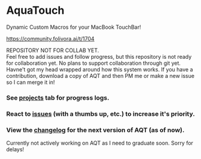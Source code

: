 # AquaTouch
Dynamic Custom Macros for your MacBook TouchBar!

https://community.folivora.ai/t/1704

REPOSITORY NOT FOR COLLAB YET. <br>
Feel free to add issues and follow progress, but this repository is not ready for collaboration yet.
No plans to support collaboration through git yet. Havne't got my head wrapped around how this system works. If you have a contribution, download a copy of AQT and then PM me or make a new issue so I can merge it in!

### See [projects](https://github.com/yuuiko/AquaTouch/projects/1) tab for progress logs.

### React to [issues](https://github.com/yuuiko/AquaTouch/issues/) (with a thumbs up, etc.) to increase it's priority. 

### View the [changelog](https://github.com/yuuiko/AquaTouch/blob/master/changelong.md) for the next version of AQT (as of now).

Currently not actively working on AQT as I need to graduate soon. Sorry for delays!
